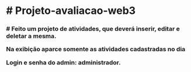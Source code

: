 <h1># Projeto-avaliacao-web3</h1>

<h3><p># Feito um projeto de atividades, que deverá inserir, editar e deletar a mesma.</p><p>Na exibição aparce somente as atividades cadastradas no dia</p>

Login e senha do admin: administrador.</h3>
